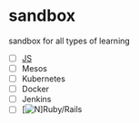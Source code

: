 # sandbox
sandbox for all types of learning
- [ ] [JS][Javascript]
- [ ] Mesos
- [ ] Kubernetes
- [ ] Docker
- [ ] Jenkins
- [ ] [![N](http://rubyonrailsbrasil.com.br/images/ruby.svg=50x50)]Ruby/Rails

[Javascript]: <https://github.com/fkdiogo/javascript-learning-sandbox>
